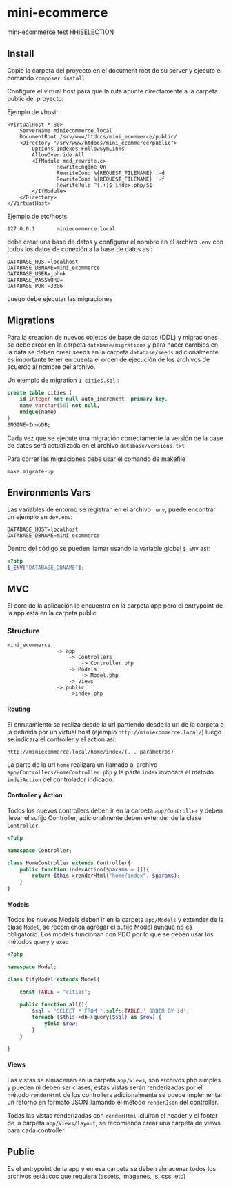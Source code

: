 # mini-ecommerce
mini-ecommerce test HHISELECTION

## Install
Copie la carpeta del proyecto en el document root de su server y ejecute el comando `composer install` 

Configure el virtual host para que la ruta apunte directamente a la carpeta public del proyecto:

Ejemplo de vhost:
```
<VirtualHost *:80>
    ServerName miniecommerce.local
    DocumentRoot /srv/www/htdocs/mini_ecommerce/public/
    <Directory "/srv/www/htdocs/mini_ecommerce/public">
        Options Indexes FollowSymLinks
        AllowOverride All
        <IfModule mod_rewrite.c>
                RewriteEngine On
                RewriteCond %{REQUEST_FILENAME} !-d
                RewriteCond %{REQUEST_FILENAME} !-f
                RewriteRule ^(.+)$ index.php/$1
        </IfModule>
    </Directory>
</VirtualHost>
```

Ejemplo de etc/hosts
```
127.0.0.1       miniecommerce.local
```

debe crear una base de datos y configurar el nombre en el archivo `.env` con todos los datos de conexión a la base de datos así:

```
DATABASE_HOST=localhost
DATABASE_DBNAME=mini_ecommerce
DATABASE_USER=johnk
DATABASE_PASSWORD=
DATABASE_PORT=3306
```

Luego debe ejecutar las migraciones 

## Migrations
Para la creación de nuevos objetos de base de datos (DDL) y migraciones se debe crear en la carpeta `database/migrations` y para hacer cambios en la data se deben crear seeds en la carpeta `database/seeds` adicionalmente es importante tener en cuenta el orden de ejecución de los archivos de acuerdo al nombre del archivo.

Un ejemplo de migration `1-cities.sql` :
```sql
create table cities (
	id integer not null auto_increment  primary key,
	name varchar(50) not null,
	unique(name)
)
ENGINE=InnoDB;
```


Cada vez que se ejecute una migración correctamente la versión de la base de datos será actualizada en el archivo `database/versions.txt` 

Para correr las migraciones debe usar el comando de makefile 
```shell
make migrate-up
```

## Environments Vars
Las variables de entorno se registran en el archivo `.env`, puede encontrar un ejemplo en `dev.env`:

```
DATABASE_HOST=localhost
DATABASE_DBNAME=mini_ecommerce
```

Dentro del código se pueden llamar usando la variable global `$_ENV` así:
```php
<?php
$_ENV["DATABASE_DBNAME"];
```

## MVC
El core de la aplicación lo encuentra en la carpeta app pero el entrypoint de la app está en la carpeta public

### Structure
```
mini_ecommerce 
				-> app
					-> Controllers
						-> Controller.php
					-> Models
						-> Model.php
					-> Views
				-> public
					->index.php
```

#### Routing
El enrutamiento se realiza desde la url partiendo desde la url de la carpeta o la definida por un virtual host (ejemplo `http://miniecommerce.local/`) luego se indicará el controller y el action así:

```
http://miniecommerce.local/home/index/{... parámetros}
```

La parte de la url `home` realizará un llamado al archivo `app/Controllers/HomeController.php` y la parte `index` invocará el método `indexAction` del controlador indicado.

#### Controller y Action
Todos los nuevos controllers deben ir en la carpeta `app/Controller` y deben llevar el sufijo Controller, adicionalmente deben extender de la clase `Controller`.

```php
<?php

namespace Controller;

class HomeController extends Controller{
	public function indexAction($params = []){
		return $this->renderHtml("home/index", $params);
	}
}
``` 

#### Models
Todos los nuevos Models deben ir en la carpeta `app/Models` y extender de la clase `Model`, se recomienda agregar el sufijo Model aunque no es obligatorio. Los models funcionan con PDO por lo que se deben usar los métodos `query` y `exec`

```php
<?php 

namespace Model;

class CityModel extends Model{

	const TABLE = "cities";

	public function all(){
		$sql = 'SELECT * FROM '.self::TABLE.' ORDER BY id';
		foreach ($this->db->query($sql) as $row) {
		    yield $row;
		}
	}

}
```

#### Views
Las vistas se almacenan en la carpeta `app/Views`, son archivos php simples y pueden ni deben ser clases, estas vistas serán renderizadas por el método `renderHtml` de los controllers adicionalmente se puede implementar un retorno en formato JSON llamando el método `renderJson` del controller.

Todas las vistas renderizadas con `renderHtml` icluiran el header y el footer de la carpeta `app/Views/layout`, se recomienda crear una carpeta de views para cada controller


## Public

Es el entrypoint de la app y en esa carpeta se deben almacenar todos los archivos estáticos que requiera (assets, imagenes, js, css, etc)